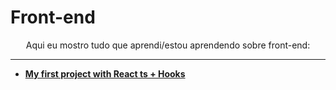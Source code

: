 # Front-end

<p align="center">
Aqui eu mostro tudo que aprendi/estou aprendendo sobre front-end:
</p>

---

- [**My first project with React ts + Hooks**](https://dev.to/beatrizoliveira/my-first-project-with-react-ts-hooks-3mji)
